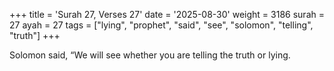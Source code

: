 +++
title = 'Surah 27, Verses 27'
date = '2025-08-30'
weight = 3186
surah = 27
ayah = 27
tags = ["lying", "prophet", "said", "see", "solomon", "telling", "truth"]
+++

Solomon said, “We will see whether you are telling the truth or lying.